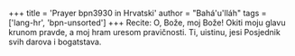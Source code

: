 +++
title = 'Prayer bpn3930 in Hrvatski'
author = "Bahá'u'lláh"
tags = ['lang-hr', 'bpn-unsorted']
+++
Recite: O, Bože, moj Bože! Okiti moju glavu krunom pravde, a moj hram uresom pravičnosti. Ti, uistinu, jesi Posjednik svih darova i bogatstava.
